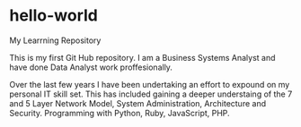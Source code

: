 # hello-world
My Learrning Repository


This is my first Git Hub repository. 
I am a Business Systems Analyst and have done Data Analyst work proffesionally.

Over the last few years I have been undertaking an effort to expound on my personal IT skill set.
This has included gaining a deeper understaing of the 7 and 5 Layer Network Model, System Administration, Architecture and Security.
Programming with Python, Ruby, JavaScript, PHP.
